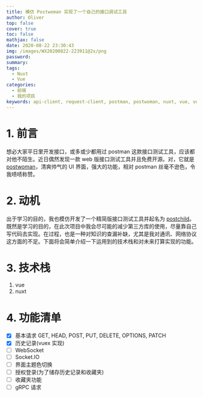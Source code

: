 ```yaml
---
title: 模仿 Postwoman 实现了一个自己的接口调试工具
author: Oliver
top: false
cover: true
toc: false
mathjax: false
date: 2020-08-22 23:30:43
img: /images/WX20200822-223911@2x/png
password:
summary:
tags:
  - Nuxt
  - Vue
categories:
  - 前端
  - 我的项目
keywords: api-client, request-client, postman, postwoman, nuxt, vue, vuejs, nuxtjs, 代替postman, 接口测试, 接口调试, API测试, 接口调试工具
---
```


# 1. 前言

想必大家平日里开发接口，或多或少都用过 postman 这款接口测试工具，应该都对他不陌生。近日偶然发现一款 web 版接口测试工具并且免费开源。对，它就是 [postwoman](https://postwoman.io/)，清爽帅气的 UI 界面，强大的功能，相对 postman 丝毫不逊色，令我啧啧称赞。

# 2. 动机

出于学习的目的，我也模仿开发了一个精简版接口测试工具并起名为 [postchild](http://postchild.io)。
既然是学习的目的，在此次项目中我会尽可能的减少第三方库的使用，尽量靠自己写代码去实现。在过程，也是一种对知识的查漏补缺，尤其是我对通讯、网络协议这方面的不足。下面将会简单介绍一下运用到的技术栈和对未来打算实现的功能。

# 3. 技术栈

1. vue
2. nuxt

# 4. 功能清单

- [x] 基本请求 GET, HEAD, POST, PUT, DELETE, OPTIONS, PATCH
- [x] 历史记录(vuex 实现)
- [ ] WebSocket
- [ ] Socket.IO
- [ ] 界面主题色切换
- [ ] 授权登录(为了储存历史记录和收藏夹)
- [ ] 收藏夹功能
- [ ] gRPC 请求
